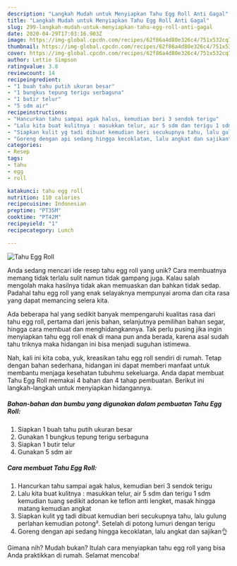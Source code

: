 ```yaml
---
description: "Langkah Mudah untuk Menyiapkan Tahu Egg Roll Anti Gagal"
title: "Langkah Mudah untuk Menyiapkan Tahu Egg Roll Anti Gagal"
slug: 299-langkah-mudah-untuk-menyiapkan-tahu-egg-roll-anti-gagal
date: 2020-04-29T17:03:16.903Z
image: https://img-global.cpcdn.com/recipes/62f86a4d80e326c4/751x532cq70/tahu-egg-roll-foto-resep-utama.jpg
thumbnail: https://img-global.cpcdn.com/recipes/62f86a4d80e326c4/751x532cq70/tahu-egg-roll-foto-resep-utama.jpg
cover: https://img-global.cpcdn.com/recipes/62f86a4d80e326c4/751x532cq70/tahu-egg-roll-foto-resep-utama.jpg
author: Lettie Simpson
ratingvalue: 3.8
reviewcount: 14
recipeingredient:
- "1 buah tahu putih ukuran besar"
- "1 bungkus tepung terigu serbaguna"
- "1 butir telur"
- "5 sdm air"
recipeinstructions:
- "Hancurkan tahu sampai agak halus, kemudian beri 3 sendok terigu"
- "Lalu kita buat kulitnya : masukkan telur, air 5 sdm dan terigu 1 sdm kemudian tuang sedikit adonan ke teflon anti lengket, masak hingga matang kemudian angkat"
- "Siapkan kulit yg tadi dibuat kemudian beri secukupnya tahu, lalu gulung perlahan kemudian potong². Setelah di potong lumuri dengan terigu"
- "Goreng dengan api sedang hingga kecoklatan, lalu angkat dan sajikan👌"
categories:
- Resep
tags:
- tahu
- egg
- roll

katakunci: tahu egg roll 
nutrition: 110 calories
recipecuisine: Indonesian
preptime: "PT35M"
cooktime: "PT42M"
recipeyield: "1"
recipecategory: Lunch

---
```



![Tahu Egg Roll](https://img-global.cpcdn.com/recipes/62f86a4d80e326c4/751x532cq70/tahu-egg-roll-foto-resep-utama.jpg)

Anda sedang mencari ide resep tahu egg roll yang unik? Cara membuatnya memang tidak terlalu sulit namun tidak gampang juga. Kalau salah mengolah maka hasilnya tidak akan memuaskan dan bahkan tidak sedap. Padahal tahu egg roll yang enak selayaknya mempunyai aroma dan cita rasa yang dapat memancing selera kita.

Ada beberapa hal yang sedikit banyak mempengaruhi kualitas rasa dari tahu egg roll, pertama dari jenis bahan, selanjutnya pemilihan bahan segar, hingga cara membuat dan menghidangkannya. Tak perlu pusing jika ingin menyiapkan tahu egg roll enak di mana pun anda berada, karena asal sudah tahu triknya maka hidangan ini bisa menjadi suguhan istimewa.




Nah, kali ini kita coba, yuk, kreasikan tahu egg roll sendiri di rumah. Tetap dengan bahan sederhana, hidangan ini dapat memberi manfaat untuk membantu menjaga kesehatan tubuhmu sekeluarga. Anda dapat membuat Tahu Egg Roll memakai 4 bahan dan 4 tahap pembuatan. Berikut ini langkah-langkah untuk menyiapkan hidangannya.

<!--inarticleads1-->

##### Bahan-bahan dan bumbu yang digunakan dalam pembuatan Tahu Egg Roll:

1. Siapkan 1 buah tahu putih ukuran besar
1. Gunakan 1 bungkus tepung terigu serbaguna
1. Siapkan 1 butir telur
1. Gunakan 5 sdm air




<!--inarticleads2-->

##### Cara membuat Tahu Egg Roll:

1. Hancurkan tahu sampai agak halus, kemudian beri 3 sendok terigu
1. Lalu kita buat kulitnya : masukkan telur, air 5 sdm dan terigu 1 sdm kemudian tuang sedikit adonan ke teflon anti lengket, masak hingga matang kemudian angkat
1. Siapkan kulit yg tadi dibuat kemudian beri secukupnya tahu, lalu gulung perlahan kemudian potong². Setelah di potong lumuri dengan terigu
1. Goreng dengan api sedang hingga kecoklatan, lalu angkat dan sajikan👌




Gimana nih? Mudah bukan? Itulah cara menyiapkan tahu egg roll yang bisa Anda praktikkan di rumah. Selamat mencoba!
